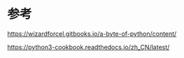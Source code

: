 # 参考



<https://wizardforcel.gitbooks.io/a-byte-of-python/content/>

<https://python3-cookbook.readthedocs.io/zh_CN/latest/>